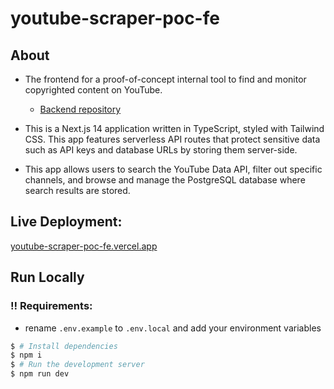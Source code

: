 # youtube-scraper-poc-fe

## About

- The frontend for a proof-of-concept internal tool to find and monitor copyrighted content on YouTube.

  - [Backend repository](https://github.com/Adamhunter108/youtube_scraper)

- This is a Next.js 14 application written in TypeScript, styled with Tailwind CSS. This app features serverless API routes that protect sensitive data such as API keys and database URLs by storing them server-side.

- This app allows users to search the YouTube Data API, filter out specific channels, and browse and manage the PostgreSQL database where search results are stored.

## Live Deployment:

[youtube-scraper-poc-fe.vercel.app](youtube-scraper-poc-fe.vercel.app)

## Run Locally

### ‼️ Requirements:

- rename `.env.example` to `.env.local` and add your environment variables

```bash
$ # Install dependencies
$ npm i
$ # Run the development server
$ npm run dev
```
